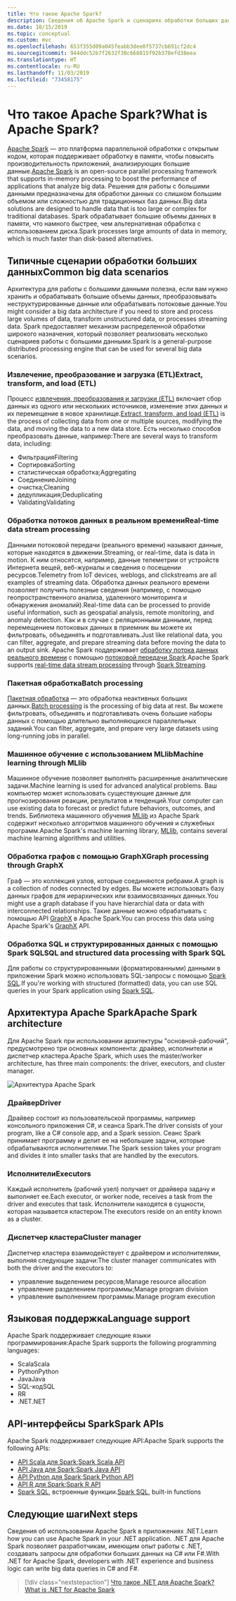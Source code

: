 ```yaml
---
title: Что такое Apache Spark?
description: Сведения об Apache Spark и сценариях обработки больших данных.
ms.date: 10/15/2019
ms.topic: conceptual
ms.custom: mvc
ms.openlocfilehash: 653f355d09a045feabb3dee0f5737cb691cf2dc4
ms.sourcegitcommit: 944ddc52b7f2632f30c668815f92b378efd38eea
ms.translationtype: HT
ms.contentlocale: ru-RU
ms.lasthandoff: 11/03/2019
ms.locfileid: "73458175"
---
```

# <a name="what-is-apache-spark"></a><span data-ttu-id="eee36-103">Что такое Apache Spark?</span><span class="sxs-lookup"><span data-stu-id="eee36-103">What is Apache Spark?</span></span>

<span data-ttu-id="eee36-104">[Apache Spark](https://spark.apache.org/) — это платформа параллельной обработки с открытым кодом, которая поддерживает обработку в памяти, чтобы повысить производительность приложений, анализирующих большие данные.</span><span class="sxs-lookup"><span data-stu-id="eee36-104">[Apache Spark](https://spark.apache.org/) is an open-source parallel processing framework that supports in-memory processing to boost the performance of applications that analyze big data.</span></span> <span data-ttu-id="eee36-105">Решения для работы с большими данными предназначены для обработки данных со слишком большим объемом или сложностью для традиционных баз данных.</span><span class="sxs-lookup"><span data-stu-id="eee36-105">Big data solutions are designed to handle data that is too large or complex for traditional databases.</span></span> <span data-ttu-id="eee36-106">Spark обрабатывает большие объемы данных в памяти, что намного быстрее, чем альтернативная обработка с использованием диска.</span><span class="sxs-lookup"><span data-stu-id="eee36-106">Spark processes large amounts of data in memory, which is much faster than disk-based alternatives.</span></span>

## <a name="common-big-data-scenarios"></a><span data-ttu-id="eee36-107">Типичные сценарии обработки больших данных</span><span class="sxs-lookup"><span data-stu-id="eee36-107">Common big data scenarios</span></span>

<span data-ttu-id="eee36-108">Архитектура для работы с большими данными полезна, если вам нужно хранить и обрабатывать большие объемы данных, преобразовывать неструктурированные данные или обрабатывать потоковые данные.</span><span class="sxs-lookup"><span data-stu-id="eee36-108">You might consider a big data architecture if you need to store and process large volumes of data, transform unstructured data, or processes streaming data.</span></span> <span data-ttu-id="eee36-109">Spark предоставляет механизм распределенной обработки широкого назначения, который позволяет реализовать несколько сценариев работы с большими данными.</span><span class="sxs-lookup"><span data-stu-id="eee36-109">Spark is a general-purpose distributed processing engine that can be used for several big data scenarios.</span></span>

### <a name="extract-transform-and-load-etl"></a><span data-ttu-id="eee36-110">Извлечение, преобразование и загрузка (ETL)</span><span class="sxs-lookup"><span data-stu-id="eee36-110">Extract, transform, and load (ETL)</span></span>

<span data-ttu-id="eee36-111">Процесс [извлечения, преобразования и загрузки (ETL)](/azure/architecture/data-guide/relational-data/etl) включает сбор данных из одного или нескольких источников, изменение этих данных и их перемещение в новое хранилище.</span><span class="sxs-lookup"><span data-stu-id="eee36-111">[Extract, transform, and load (ETL)](/azure/architecture/data-guide/relational-data/etl) is the process of collecting data from one or multiple sources, modifying the data, and moving the data to a new data store.</span></span> <span data-ttu-id="eee36-112">Есть несколько способов преобразовать данные, например:</span><span class="sxs-lookup"><span data-stu-id="eee36-112">There are several ways to transform data, including:</span></span>

* <span data-ttu-id="eee36-113">Фильтрация</span><span class="sxs-lookup"><span data-stu-id="eee36-113">Filtering</span></span>
* <span data-ttu-id="eee36-114">Сортировка</span><span class="sxs-lookup"><span data-stu-id="eee36-114">Sorting</span></span>
* <span data-ttu-id="eee36-115">статистическая обработка;</span><span class="sxs-lookup"><span data-stu-id="eee36-115">Aggregating</span></span>
* <span data-ttu-id="eee36-116">Соединение</span><span class="sxs-lookup"><span data-stu-id="eee36-116">Joining</span></span>
* <span data-ttu-id="eee36-117">очистка;</span><span class="sxs-lookup"><span data-stu-id="eee36-117">Cleaning</span></span>
* <span data-ttu-id="eee36-118">дедупликация;</span><span class="sxs-lookup"><span data-stu-id="eee36-118">Deduplicating</span></span>
* <span data-ttu-id="eee36-119">Validating</span><span class="sxs-lookup"><span data-stu-id="eee36-119">Validating</span></span>

### <a name="real-time-data-stream-processing"></a><span data-ttu-id="eee36-120">Обработка потоков данных в реальном времени</span><span class="sxs-lookup"><span data-stu-id="eee36-120">Real-time data stream processing</span></span>

<span data-ttu-id="eee36-121">Данными потоковой передачи (реального времени) называют данные, которые находятся в движении.</span><span class="sxs-lookup"><span data-stu-id="eee36-121">Streaming, or real-time, data is data in motion.</span></span> <span data-ttu-id="eee36-122">К ним относятся, например, данные телеметрии от устройств Интернета вещей, веб-журналы и сведения о посещении ресурсов.</span><span class="sxs-lookup"><span data-stu-id="eee36-122">Telemetry from IoT devices, weblogs, and clickstreams are all examples of streaming data.</span></span> <span data-ttu-id="eee36-123">Обработка данных реального времени позволяет получить полезные сведения (например, с помощью геопространственного анализа, удаленного мониторинга и обнаружения аномалий).</span><span class="sxs-lookup"><span data-stu-id="eee36-123">Real-time data can be processed to provide useful information, such as geospatial analysis, remote monitoring, and anomaly detection.</span></span> <span data-ttu-id="eee36-124">Как и в случае с реляционными данными, перед перемещением потоковых данных в приемник вы можете их фильтровать, объединять и подготавливать.</span><span class="sxs-lookup"><span data-stu-id="eee36-124">Just like relational data, you can filter, aggregate, and prepare streaming data before moving the data to an output sink.</span></span> <span data-ttu-id="eee36-125">Apache Spark поддерживает [обработку потока данных реального времени](/azure/architecture/data-guide/big-data/real-time-processing) с помощью [потоковой передачи Spark](https://spark.apache.org/streaming/).</span><span class="sxs-lookup"><span data-stu-id="eee36-125">Apache Spark supports [real-time data stream processing](/azure/architecture/data-guide/big-data/real-time-processing) through [Spark Streaming](https://spark.apache.org/streaming/).</span></span>

### <a name="batch-processing"></a><span data-ttu-id="eee36-126">Пакетная обработка</span><span class="sxs-lookup"><span data-stu-id="eee36-126">Batch processing</span></span>

<span data-ttu-id="eee36-127">[Пакетная обработка](/azure/architecture/data-guide/big-data/batch-processing) — это обработка неактивных больших данных.</span><span class="sxs-lookup"><span data-stu-id="eee36-127">[Batch processing](/azure/architecture/data-guide/big-data/batch-processing) is the processing of big data at rest.</span></span> <span data-ttu-id="eee36-128">Вы можете фильтровать, объединять и подготавливать очень большие наборы данных с помощью длительно выполняющихся параллельных заданий.</span><span class="sxs-lookup"><span data-stu-id="eee36-128">You can filter, aggregate, and prepare very large datasets using long-running jobs in parallel.</span></span>

### <a name="machine-learning-through-mllib"></a><span data-ttu-id="eee36-129">Машинное обучение с использованием MLlib</span><span class="sxs-lookup"><span data-stu-id="eee36-129">Machine learning through MLlib</span></span>

<span data-ttu-id="eee36-130">Машинное обучение позволяет выполнять расширенные аналитические задачи.</span><span class="sxs-lookup"><span data-stu-id="eee36-130">Machine learning is used for advanced analytical problems.</span></span> <span data-ttu-id="eee36-131">Ваш компьютер может использовать существующие данные для прогнозирования реакции, результатов и тенденций.</span><span class="sxs-lookup"><span data-stu-id="eee36-131">Your computer can use existing data to forecast or predict future behaviors, outcomes, and trends.</span></span> <span data-ttu-id="eee36-132">Библиотека машинного обучения [MLlib](https://spark.apache.org/mllib/) из Apache Spark содержит несколько алгоритмов машинного обучения и служебных программ.</span><span class="sxs-lookup"><span data-stu-id="eee36-132">Apache Spark's machine learning library, [MLlib](https://spark.apache.org/mllib/), contains several machine learning algorithms and utilities.</span></span>

### <a name="graph-processing-through-graphx"></a><span data-ttu-id="eee36-133">Обработка графов с помощью GraphX</span><span class="sxs-lookup"><span data-stu-id="eee36-133">Graph processing through GraphX</span></span>

<span data-ttu-id="eee36-134">Граф — это коллекция узлов, которые соединяются ребрами.</span><span class="sxs-lookup"><span data-stu-id="eee36-134">A graph is a collection of nodes connected by edges.</span></span> <span data-ttu-id="eee36-135">Вы можете использовать базу данных графов для иерархических или взаимосвязанных данных.</span><span class="sxs-lookup"><span data-stu-id="eee36-135">You might use a graph database if you have hierarchial data or data with interconnected relationships.</span></span> <span data-ttu-id="eee36-136">Такие данные можно обрабатывать с помощью API [GraphX](https://spark.apache.org/graphx/) в Apache Spark.</span><span class="sxs-lookup"><span data-stu-id="eee36-136">You can process this data using Apache Spark's [GraphX](https://spark.apache.org/graphx/) API.</span></span>

### <a name="sql-and-structured-data-processing-with-spark-sql"></a><span data-ttu-id="eee36-137">Обработка SQL и структурированных данных с помощью Spark SQL</span><span class="sxs-lookup"><span data-stu-id="eee36-137">SQL and structured data processing with Spark SQL</span></span>

<span data-ttu-id="eee36-138">Для работы со структурированными (форматированными) данными в приложении Spark можно использовать SQL-запросы с помощью [Spark SQL](https://spark.apache.org/sql/).</span><span class="sxs-lookup"><span data-stu-id="eee36-138">If you're working with structured (formatted) data, you can use SQL queries in your Spark application using [Spark SQL](https://spark.apache.org/sql/).</span></span>

## <a name="apache-spark-architecture"></a><span data-ttu-id="eee36-139">Архитектура Apache Spark</span><span class="sxs-lookup"><span data-stu-id="eee36-139">Apache Spark architecture</span></span>

<span data-ttu-id="eee36-140">Для Apache Spark при использовании архитектуры "основной-рабочий", предусмотрено три основных компонента: драйвер, исполнители и диспетчер кластера.</span><span class="sxs-lookup"><span data-stu-id="eee36-140">Apache Spark, which uses the master/worker architecture, has three main components: the driver, executors, and cluster manager.</span></span>

![Архитектура Apache Spark](media/spark-architecture.png)

### <a name="driver"></a><span data-ttu-id="eee36-142">Драйвер</span><span class="sxs-lookup"><span data-stu-id="eee36-142">Driver</span></span>

<span data-ttu-id="eee36-143">Драйвер состоит из пользовательской программы, например консольного приложения C#, и сеанса Spark.</span><span class="sxs-lookup"><span data-stu-id="eee36-143">The driver consists of your program, like a C# console app, and a Spark session.</span></span> <span data-ttu-id="eee36-144">Сеанс Spark принимает программу и делит ее на небольшие задачи, которые обрабатываются исполнителями.</span><span class="sxs-lookup"><span data-stu-id="eee36-144">The Spark session takes your program and divides it into smaller tasks that are handled by the executors.</span></span>

### <a name="executors"></a><span data-ttu-id="eee36-145">Исполнители</span><span class="sxs-lookup"><span data-stu-id="eee36-145">Executors</span></span>

<span data-ttu-id="eee36-146">Каждый исполнитель (рабочий узел) получает от драйвера задачу и выполняет ее.</span><span class="sxs-lookup"><span data-stu-id="eee36-146">Each executor, or worker node, receives a task from the driver and executes that task.</span></span> <span data-ttu-id="eee36-147">Исполнители находятся в сущности, которая называется кластером.</span><span class="sxs-lookup"><span data-stu-id="eee36-147">The executors reside on an entity known as a cluster.</span></span>

### <a name="cluster-manager"></a><span data-ttu-id="eee36-148">Диспетчер кластера</span><span class="sxs-lookup"><span data-stu-id="eee36-148">Cluster manager</span></span>

<span data-ttu-id="eee36-149">Диспетчер кластера взаимодействует с драйвером и исполнителями, выполняя следующие задачи:</span><span class="sxs-lookup"><span data-stu-id="eee36-149">The cluster manager communicates with both the driver and the executors to:</span></span>

* <span data-ttu-id="eee36-150">управление выделением ресурсов;</span><span class="sxs-lookup"><span data-stu-id="eee36-150">Manage resource allocation</span></span>
* <span data-ttu-id="eee36-151">управление разделением программы;</span><span class="sxs-lookup"><span data-stu-id="eee36-151">Manage program division</span></span>
* <span data-ttu-id="eee36-152">управление выполнением программы.</span><span class="sxs-lookup"><span data-stu-id="eee36-152">Manage program execution</span></span>

## <a name="language-support"></a><span data-ttu-id="eee36-153">Языковая поддержка</span><span class="sxs-lookup"><span data-stu-id="eee36-153">Language support</span></span>

<span data-ttu-id="eee36-154">Apache Spark поддерживает следующие языки программирования:</span><span class="sxs-lookup"><span data-stu-id="eee36-154">Apache Spark supports the following programming languages:</span></span>

* <span data-ttu-id="eee36-155">Scala</span><span class="sxs-lookup"><span data-stu-id="eee36-155">Scala</span></span>
* <span data-ttu-id="eee36-156">Python</span><span class="sxs-lookup"><span data-stu-id="eee36-156">Python</span></span>
* <span data-ttu-id="eee36-157">Java</span><span class="sxs-lookup"><span data-stu-id="eee36-157">Java</span></span>
* <span data-ttu-id="eee36-158">SQL-код</span><span class="sxs-lookup"><span data-stu-id="eee36-158">SQL</span></span>
* <span data-ttu-id="eee36-159">R</span><span class="sxs-lookup"><span data-stu-id="eee36-159">R</span></span>
* <span data-ttu-id="eee36-160">.NET</span><span class="sxs-lookup"><span data-stu-id="eee36-160">.NET</span></span>

## <a name="spark-apis"></a><span data-ttu-id="eee36-161">API-интерфейсы Spark</span><span class="sxs-lookup"><span data-stu-id="eee36-161">Spark APIs</span></span>

<span data-ttu-id="eee36-162">Apache Spark поддерживает следующие API:</span><span class="sxs-lookup"><span data-stu-id="eee36-162">Apache Spark supports the following APIs:</span></span>

* <span data-ttu-id="eee36-163">[API Scala для Spark](https://spark.apache.org/docs/2.2.0/api/scala/index.html);</span><span class="sxs-lookup"><span data-stu-id="eee36-163">[Spark Scala API](https://spark.apache.org/docs/2.2.0/api/scala/index.html)</span></span>
* <span data-ttu-id="eee36-164">[API Java для Spark](https://spark.apache.org/docs/2.2.0/api/java/index.html);</span><span class="sxs-lookup"><span data-stu-id="eee36-164">[Spark Java API](https://spark.apache.org/docs/2.2.0/api/java/index.html)</span></span>
* <span data-ttu-id="eee36-165">[API Python для Spark](https://spark.apache.org/docs/2.2.0/api/python/index.html);</span><span class="sxs-lookup"><span data-stu-id="eee36-165">[Spark Python API](https://spark.apache.org/docs/2.2.0/api/python/index.html)</span></span>
* <span data-ttu-id="eee36-166">[API R для Spark](https://spark.apache.org/docs/2.2.0/api/R/index.html);</span><span class="sxs-lookup"><span data-stu-id="eee36-166">[Spark R API](https://spark.apache.org/docs/2.2.0/api/R/index.html)</span></span>
* <span data-ttu-id="eee36-167">[Spark SQL](https://spark.apache.org/docs/latest/api/sql/index.html), встроенные функции.</span><span class="sxs-lookup"><span data-stu-id="eee36-167">[Spark SQL](https://spark.apache.org/docs/latest/api/sql/index.html), built-in functions</span></span>

## <a name="next-steps"></a><span data-ttu-id="eee36-168">Следующие шаги</span><span class="sxs-lookup"><span data-stu-id="eee36-168">Next steps</span></span>

<span data-ttu-id="eee36-169">Сведения об использовании Apache Spark в приложениях .NET.</span><span class="sxs-lookup"><span data-stu-id="eee36-169">Learn how you can use Apache Spark in your .NET application.</span></span> <span data-ttu-id="eee36-170">.NET для Apache Spark позволяет разработчикам, имеющим опыт работы с .NET, создавать запросы для обработки больших данных на C# или F#.</span><span class="sxs-lookup"><span data-stu-id="eee36-170">With .NET for Apache Spark, developers with .NET experience and business logic can write big data queries in C# and F#.</span></span>
> [!div class="nextstepaction"]
> [<span data-ttu-id="eee36-171">Что такое .NET для Apache Spark?</span><span class="sxs-lookup"><span data-stu-id="eee36-171">What is .NET for Apache Spark</span></span>](what-is-apache-spark-dotnet.md)
